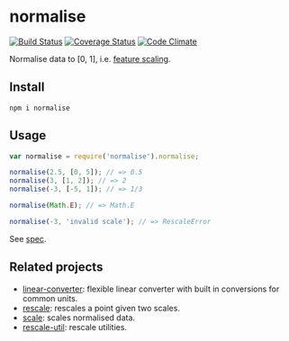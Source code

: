 # normalise

[![Build Status](https://travis-ci.org/javiercejudo/normalise.svg)](https://travis-ci.org/javiercejudo/normalise)
[![Coverage Status](https://coveralls.io/repos/javiercejudo/normalise/badge.svg?branch=master)](https://coveralls.io/r/javiercejudo/normalise?branch=master)
[![Code Climate](https://codeclimate.com/github/javiercejudo/normalise/badges/gpa.svg)](https://codeclimate.com/github/javiercejudo/normalise)

Normalise data to [0, 1], i.e. [feature scaling](http://en.wikipedia.org/wiki/Feature_scaling).

## Install

    npm i normalise

## Usage

```js
var normalise = require('normalise').normalise;

normalise(2.5, [0, 5]); // => 0.5
normalise(3, [1, 2]); // => 2
normalise(-3, [-5, 1]); // => 1/3

normalise(Math.E); // => Math.E

normalise(-3, 'invalid scale'); // => RescaleError
```

See [spec](test/spec.js).

## Related projects

- [linear-converter](https://github.com/javiercejudo/linear-converter): flexible linear converter with built in conversions for common units.
- [rescale](https://github.com/javiercejudo/rescale): rescales a point given two scales.
- [scale](https://github.com/javiercejudo/scale): scales normalised data.
- [rescale-util](https://github.com/javiercejudo/rescale-util): rescale utilities.
